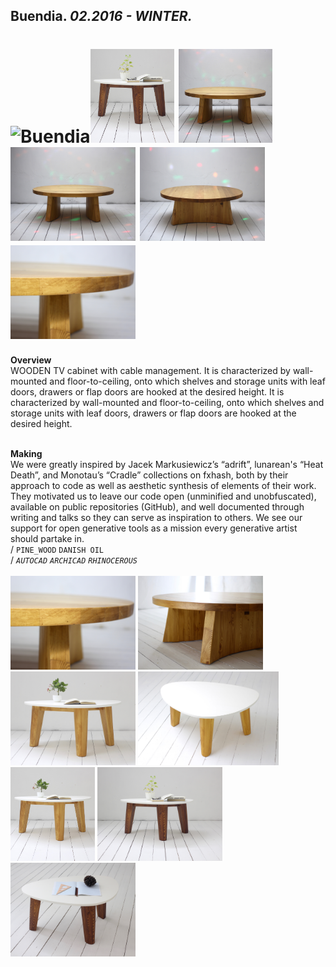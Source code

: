 
## Buendia. _02.2016 - WINTER._  
# ![Buendia](/None)<a href="https://ewwgene.github.io/projects/Buendia/001.jpg"><img src="/projects/Buendia/001.jpg" height="150"></a> <a href="https://ewwgene.github.io/projects/Buendia/002.jpg"><img src="/projects/Buendia/002.jpg" height="150"></a> <a href="https://ewwgene.github.io/projects/Buendia/img_buen_01.jpg"><img src="/projects/Buendia/img_buen_01.jpg" height="150"></a> <a href="https://ewwgene.github.io/projects/Buendia/img_buen_02.jpg"><img src="/projects/Buendia/img_buen_02.jpg" height="150"></a> <a href="https://ewwgene.github.io/projects/Buendia/img_buen_03.jpg"><img src="/projects/Buendia/img_buen_03.jpg" height="150"></a>   
**Overview**  
WOODEN TV cabinet with cable management. It is characterized by wall-mounted and floor-to-ceiling, onto which shelves and storage units with leaf doors, drawers or flap doors are hooked at the desired height. It is characterized by wall-mounted and floor-to-ceiling, onto which shelves and storage units with leaf doors, drawers or flap doors are hooked at the desired height.  
<br>
  
**Making**  
We were greatly inspired by Jacek Markusiewicz’s “adrift”, lunarean's “Heat Death”, and Monotau’s “Cradle” collections on fxhash, both by their approach to code as well as aesthetic synthesis of elements of their work. They motivated us to leave our code open (unminified and unobfuscated), available on public repositories (GitHub), and well documented through writing and talks so they can serve as inspiration to others. We see our support for open generative tools as a mission every generative artist should partake in.  
/
`PINE_WOOD` `DANISH OIL`   
/
_`AUTOCAD`_ _`ARCHICAD`_ _`RHINOCEROUS`_   
<br>
<a href="https://ewwgene.github.io/projects/Buendia/img_buen_03.jpg"><img src="/projects/Buendia/img_buen_03.jpg" height="150"></a> <a href="https://ewwgene.github.io/projects/Buendia/img_buen_04.jpg"><img src="/projects/Buendia/img_buen_04.jpg" height="150"></a> <a href="https://ewwgene.github.io/projects/Buendia/img_honey_01.jpg"><img src="/projects/Buendia/img_honey_01.jpg" height="150"></a> <a href="https://ewwgene.github.io/projects/Buendia/img_honey_03.jpg"><img src="/projects/Buendia/img_honey_03.jpg" height="150"></a> <a href="https://ewwgene.github.io/projects/Buendia/img_honey_th.jpg"><img src="/projects/Buendia/img_honey_th.jpg" height="150"></a> <a href="https://ewwgene.github.io/projects/Buendia/img_nut_01.jpg"><img src="/projects/Buendia/img_nut_01.jpg" height="150"></a> <a href="https://ewwgene.github.io/projects/Buendia/img_nut_02.jpg"><img src="/projects/Buendia/img_nut_02.jpg" height="150"></a> 
